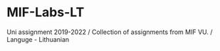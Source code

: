 # MIF-Labs-LT
Uni assignment 2019-2022 /
Collection of assignments from MIF VU. /
Languge - Lithuanian
